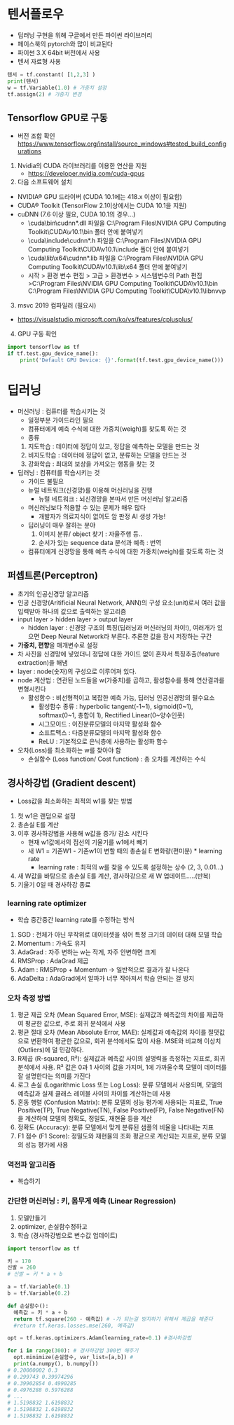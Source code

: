 # 텐서플로우
- 딥러닝 구현을 위해 구글에서 만든 파이썬 라이브러리
- 페이스북의 pytorch와 많이 비교된다
- 파이썬 3.X 64bit 버전에서 사용
- 텐서 자료형 사용
```python
텐서 = tf.constant( [1,2,3] )
print(텐서)
w = tf.Variable(1.0) # 가중치 설정
tf.assign(2) # 가중치 변경
```

## Tensorflow GPU로 구동
- 버전 조합 확인 https://www.tensorflow.org/install/source_windows#tested_build_configurations

1. Nvidia의 CUDA 라이브러리를 이용한 연산을 지원
    - https://developer.nvidia.com/cuda-gpus
2. 다음 소프트웨어 설치
- NVIDIA® GPU 드라이버 (CUDA 10.1에는 418.x 이상이 필요함)
- CUDA® Toolkit (TensorFlow 2.1이상에서는 CUDA 10.1을 지원)
- cuDNN (7.6 이상 필요, CUDA 10.1의 경우...)
    - \cuda\bin\cudnn*.dll 파일을 C:\Program Files\NVIDIA GPU Computing Toolkit\CUDA\v10.1\bin 폴더 안에 붙여넣기
    - \cuda\include\cudnn*.h 파일을 C:\Program Files\NVIDIA GPU Computing Toolkit\CUDA\v10.1\include 폴더 안에 붙여넣기
    - \cuda\lib\x64\cudnn*.lib 파일을 C:\Program Files\NVIDIA GPU Computing Toolkit\CUDA\v10.1\lib\x64 폴더 안에 붙여넣기
    - 시작 > 환경 변수 편집 > 고급 > 환경변수 > 시스템변수의 Path 편집 >C:\Program Files\NVIDIA GPU Computing Toolkit\CUDA\v10.1\bin
C:\Program Files\NVIDIA GPU Computing Toolkit\CUDA\v10.1\libnvvp

3. msvc 2019 컴파일러 (필요시)
- https://visualstudio.microsoft.com/ko/vs/features/cplusplus/

4. GPU 구동 확인
```python
import tensorflow as tf
if tf.test.gpu_device_name():
    print('Default GPU Device: {}'.format(tf.test.gpu_device_name()))
```
# 딥러닝
- 머신러닝 : 컴퓨터를 학습시키는 것
    - 일정부분 가이드라인 필요
    - 컴퓨터에게 예측 수식에 대한 가중치(weigh)를 찾도록 하는 것
    - 종류     
    1. 지도학습 : 데이터에 정답이 있고, 정답을 예측하는 모델을 만드는 것
    2. 비지도학습 : 데이터에 정답이 없고, 분류하는 모델을 만드는 것
    3. 강화학습 : 최대의 보상을 가져오는 행동을 찾는 것
- 딥러닝 : 컴퓨터를 학습시키는 것
    - 가이드 불필요
    - 뉴럴 네트워크(신경망)를 이용해 머신러닝을 진행
        - 뉴럴 네트워크 : 뇌신경망을 본따서 만든 머신러닝 알고리즘
    - 머신러닝보다 적용할 수 있는 문제가 매우 많다
        - 개발자가 의료지식이 없어도 암 판정 AI 생성 가능!
    - 딥러닝이 매우 잘하는 분야
        1. 이미지 분류/ object 찾기 : 자율주행 등..
        2. 순서가 있는 sequence data 분석과 예측 : 번역
    - 컴퓨터에게 신경망을 통해 예측 수식에 대한 가중치(weigh)를 찾도록 하는 것

## 퍼셉트론(Perceptron)
- 초기의 인공신경망 알고리즘
- 인공 신경망(Aritificial Neural Network, ANN)의 구성 요소(unit)로서 여러 값을 입력받아 하나의 값으로 출력하는 알고리즘
- input layer  > hidden layer > output layer 
    - hidden layer : 신경망 구조의 특징(딥러닝과 머신러닝의 차이!), 여러개가 있으면 Deep Neural Network라 부른다. 추론한 값을 잠시 저장하는 구간
- <b>가중치, 편향</b>을 매개변수로 설정
- 차 사진을 신경망에 넣었더니 정답에 대한 가이드 없이 혼자서 특징추출(feature extraction)을 해냄
- layer : node(숫자)의 구성으로 이루어져 있다. 
- node 계산법 : 연관된 노드들을 w(가중치)를 곱하고, 활성함수를 통해 연산결과를 변형시킨다
    - 활성함수 : 비선형적이고 복잡한 예측 가능, 딥러닝 인공신경망의 필수요소
        - 활성함수 종류 : hyperbolic tangent(-1~1), sigmoid(0~1), softmax(0~1, 총합이 1), Rectified Linear(0~양수인풋)
        - 시그모이드 : 이진분류모델의 마지막 활성화 함수
        - 소프트맥스 : 다중분류모델의 마지막 활성화 함수
        - ReLU : 기본적으로 은닉층에 사용하는 활성화 함수
- 오차(Loss)를 최소화하는 w를 찾아야 함
    - 손실함수 (Loss function/ Cost function) : 총 오차를 계산하는 수식
    
## 경사하강법 (Gradient descent)
- Loss값을 최소화하는 최적의 w1를 찾는 방법
1. 첫 w1은 랜덤으로 설정
2. 총손실 E를 계산
3. 이후 경사하강법을 사용해 w값을 증가/ 감소 시킨다
    - 현재 w1값에서의 접선의 기울기를 w1에서 빼기 
    - 새 W1 = 기존W1 - 기존w1이 변할 때의 총손실 E 변화량(편미분) * learning rate
        - learning rate : 최적의 w를 찾을 수 있도록 설정하는 상수 (2, 3, 0.01...)
4. 새 W값을 바탕으로 총손실 E를 계산, 경사하강으로 새 W 업데이트.....(반복)
5. 기울기 0일 때 경사하강 종료

### learning rate optimizer 
- 학습 중간중간 learning rate를 수정하는 방식
1. SGD : 전체가 아닌 무작위로 데이터셋을 섞어 특정 크기의 데이터 대해 모델 학습
2. Momentum : 가속도 유지
3. AdaGrad : 자주 변하는 w는 작게, 자주 안변하면 크게
4. RMSProp : AdaGrad 제곱
5. Adam : RMSProp + Momentum -> 일반적으로 결과가 잘 나온다
6. AdaDelta : AdaGrad에서 알파가 너무 작아져서 학습 안되는 걸 방지

### 오차 측정 방법
1. 평균 제곱 오차 (Mean Squared Error, MSE): 실제값과 예측값의 차이를 제곱하여 평균한 값으로, 주로 회귀 분석에서 사용
2. 평균 절대 오차 (Mean Absolute Error, MAE): 실제값과 예측값의 차이를 절댓값으로 변환하여 평균한 값으로, 회귀 분석에서도 많이 사용. MSE와 비교해 이상치(Outliers)에 덜 민감하다.
3. R제곱 (R-squared, R²): 실제값과 예측값 사이의 설명력을 측정하는 지표로, 회귀 분석에서 사용. R² 값은 0과 1 사이의 값을 가지며, 1에 가까울수록 모델이 데이터를 잘 설명한다는 의미를 가진다
4. 로그 손실 (Logarithmic Loss 또는 Log Loss): 분류 모델에서 사용되며, 모델의 예측값과 실제 클래스 레이블 사이의 차이를 계산하는데 사용
5. 혼동 행렬 (Confusion Matrix): 분류 모델의 성능 평가에 사용되는 지표로, True Positive(TP), True Negative(TN), False Positive(FP), False Negative(FN)을 계산하여 모델의 정확도, 정밀도, 재현율 등을 계산
6. 정확도 (Accuracy): 분류 모델에서 맞게 분류된 샘플의 비율을 나타내는 지표
7. F1 점수 (F1 Score): 정밀도와 재현율의 조화 평균으로 계산되는 지표로, 분류 모델의 성능 평가에 사용

### 역전파 알고리즘
- 복습하기

### 간단한 머신러닝 : 키, 몸무게 예측 (Linear Regression)
1. 모델만들기
2. optimizer, 손실함수정하고
3. 학습 (경사하강법으로 변수값 업데이트)

```python
import tensorflow as tf

키 = 170
신발 = 260
# 신발 = 키 * a + b

a = tf.Variable(0.1)
b = tf.Variable(0.2)

def 손실함수():
  예측값 = 키 * a + b
  return tf.square(260 - 예측값) # -가 되는걸 방지하기 위해서 제곱을 해준다
  #return tf.keras.losses.mse(260, 예측값)

opt = tf.keras.optimizers.Adam(learning_rate=0.1) #경사하강법

for i in range(300): # 경사하강법 300번 해주기
  opt.minimize(손실함수, var_list=[a,b]) # 
  print(a.numpy(), b.numpy())
# 0.20000002 0.3
# 0.299743 0.39974296
# 0.39902854 0.4990285
# 0.4976288 0.5976288
# ...
# 1.5198832 1.6198832
# 1.5198832 1.6198832
# 1.5198832 1.6198832
```